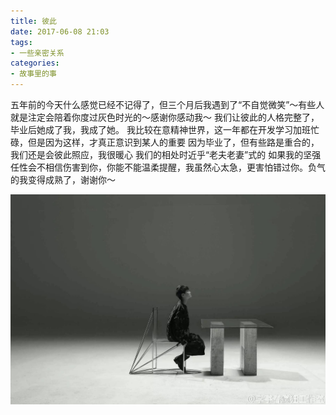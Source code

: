 ```yaml
---
title: 彼此
date: 2017-06-08 21:03
tags:
- 一些亲密关系
categories: 
- 故事里的事
---
```


五年前的今天什么感觉已经不记得了，但三个月后我遇到了“不自觉微笑”～有些人就是注定会陪着你度过灰色时光的～感谢你感动我～
我们让彼此的人格完整了，毕业后她成了我，我成了她。
我比较在意精神世界，这一年都在开发学习加班忙碌，但是因为这样，才真正意识到某人的重要
因为毕业了，但有些路是重合的，我们还是会彼此照应，我很暖心
我们的相处时近乎“老夫老妻”式的
如果我的坚强任性会不相信伤害到你，你能不能温柔提醒，我虽然心太急，更害怕错过你。负气的我变得成熟了，谢谢你～

![](彼此/6428964450752697002.jpg)